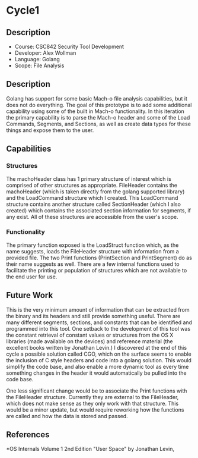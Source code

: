 # Cycle1
## Description
- Course: CSC842 Security Tool Development
- Developer: Alex Wollman
- Language: Golang
- Scope: File Analysis


## Description
Golang has support for some basic Mach-o file analysis capabilities, but it does not do everything. The goal of this prototype is to add some additional capability using some of the built in Mach-o functionality. In this iteration the primary capability is to parse the Mach-o header and some of the Load Commands, Segments, and Sections, as well as create data types for these things and expose them to the user.

## Capabilities
### Structures
The machoHeader class has 1 primary structure of interest which is comprised of other structures as appropriate. FileHeader contains the machoHeader (which is taken directly from the golang supported library) and the LoadCommand structure which I created. This LoadCommand structure contains another structure called SectionHeader (which I also created) which contains the associated section information for segments, if any exist. All of these structures are accessible from the user's scope.

### Functionality
The primary function exposed is the LoadStruct function which, as the name suggests, loads the FileHeader structure with information from a provided file. The two Print functions (PrintSection and PrintSegment) do as their name suggests as well. There are a few internal functions used to facilitate the printing or population of structures which are not available to the end user for use. 

## Future Work
This is the very minimum amount of information that can be extracted from the binary and its headers and still provide something useful. There are many different segments, sections, and constants that can be identified and programmed into this tool. One setback to the development of this tool was the constant retrieval of constant values or structures from the OS X libraries (made available on the devices) and reference material (the excellent books written by Jonathan Levin.) I discovered at the end of this cycle a possible solution called CGO, which on the surface seems to enable the inclusion of C style headers and code into a golang solution. This would simplify the code base, and also enable a more dynamic tool as every time something changes in the header it would automatically be pulled into the code base.

One less significant change would be to associate the Print functions with the FileHeader structure. Currently they are external to the FileHeader, which does not make sense as they only work with that structure. This would be a minor update, but would require reworking how the functions are called and how the data is stored and passed.

## References
*OS Internals Volume 1 2nd Edition "User Space" by Jonathan Levin, 